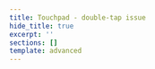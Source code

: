 ```yaml
---
title: Touchpad - double-tap issue
hide_title: true
excerpt: ''
sections: []
template: advanced
---
```

